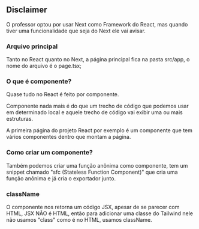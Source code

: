 ## Disclaimer

O professor optou por usar Next como Framework do React, mas quando tiver uma funcionalidade que seja do Next ele vai avisar.

### Arquivo principal

Tanto no React quanto no Next, a página principal fica na pasta src/app, o nome do arquivo é o page.tsx;

### O que é componente?

Quase tudo no React é feito por componente.

Componente nada mais é do que um trecho de código que podemos usar em determinado local e aquele trecho de código vai exibir uma ou mais estruturas.

A primeira página do projeto React por exemplo é um componente que tem vários componentes dentro que montam a página.

### Como criar um componente?

Também podemos criar uma função anônima como componente, tem um snippet chamado "sfc (Stateless Function Component)" que cria uma função anônima e já cria o exportador junto.

### className

O componente nos retorna um código JSX, apesar de se parecer com HTML, JSX NÃO é HTML, então para adicionar uma classe do Tailwind nele não usamos "class" como é no HTML, usamos className.
